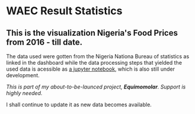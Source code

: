 # WAEC Result Statistics 
 ## This is the visualization Nigeria's Food Prices from 2016 - till date. 
 The data used were gotten from the Nigeria Nationa Bureau of statistics as linked in the dashboard while the data processing steps that yielded the used data is acessible as [a jupyter notebook](https://github.com/EwetoyeIbrahim/WAEC-Result-Statistics), which is also still under development.
   
 _This is part of my about-to-be-launced project, **Equimomolar**. Support is highly needed._  

 I shall continue to update it as new data becomes available.

